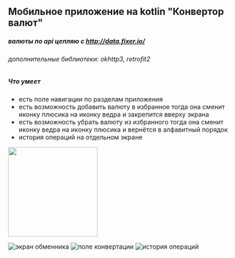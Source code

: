 ## Мобильное приложение на kotlin "Конвертор валют"

##### валюты по api цепляю с http://data.fixer.io/

###### дополнительные библиотеки: okhttp3, retrofit2

##### Что умеет
- есть поле навигации по разделам приложения
- есть возможность добавить валюту в избранное тогда она сменит иконку плюсика на иконку ведра и закрепится вверху экрана
- есть возможность убрать валюту из избранного тогда она сменит иконку ведра на иконку плюсика и вернётся в алфавитный порядок
- история операций на отдельном экране


<img src="https://user-images.githubusercontent.com/66241982/189554218-e2a13615-39cf-43df-9cde-254451aa8305.jpg" width="200" />

![экран обменника](https://user-images.githubusercontent.com/66241982/189554218-e2a13615-39cf-43df-9cde-254451aa8305.jpg)
![поле конвертации](https://user-images.githubusercontent.com/66241982/189553743-e5c150fd-cc31-4860-a281-019acecfaa19.jpg)
![история операций](https://user-images.githubusercontent.com/66241982/189553745-518de416-1679-43fd-9fe5-39d5a7416fec.jpg)
